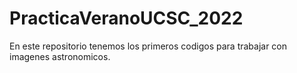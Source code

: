 # PracticaVeranoUCSC_2022

En este repositorio tenemos los primeros codigos para trabajar con imagenes astronomicos.

